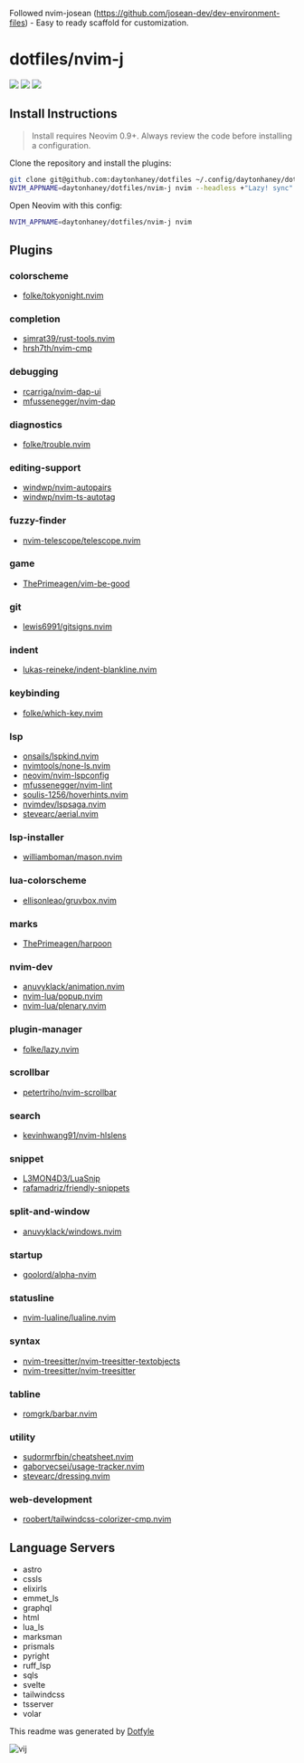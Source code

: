 Followed nvim-josean (https://github.com/josean-dev/dev-environment-files) - Easy to ready scaffold for customization. 

# dotfiles/nvim-j

<a href="https://dotfyle.com/daytonhaney/dotfiles-nvim-j"><img src="https://dotfyle.com/daytonhaney/dotfiles-nvim-j/badges/plugins?style=flat" /></a>
<a href="https://dotfyle.com/daytonhaney/dotfiles-nvim-j"><img src="https://dotfyle.com/daytonhaney/dotfiles-nvim-j/badges/leaderkey?style=flat" /></a>
<a href="https://dotfyle.com/daytonhaney/dotfiles-nvim-j"><img src="https://dotfyle.com/daytonhaney/dotfiles-nvim-j/badges/plugin-manager?style=flat" /></a>


## Install Instructions

 > Install requires Neovim 0.9+. Always review the code before installing a configuration.

Clone the repository and install the plugins:

```sh
git clone git@github.com:daytonhaney/dotfiles ~/.config/daytonhaney/dotfiles
NVIM_APPNAME=daytonhaney/dotfiles/nvim-j nvim --headless +"Lazy! sync" +qa
```

Open Neovim with this config:

```sh
NVIM_APPNAME=daytonhaney/dotfiles/nvim-j nvim
```

## Plugins

### colorscheme

+ [folke/tokyonight.nvim](https://dotfyle.com/plugins/folke/tokyonight.nvim)
### completion

+ [simrat39/rust-tools.nvim](https://dotfyle.com/plugins/simrat39/rust-tools.nvim)
+ [hrsh7th/nvim-cmp](https://dotfyle.com/plugins/hrsh7th/nvim-cmp)
### debugging

+ [rcarriga/nvim-dap-ui](https://dotfyle.com/plugins/rcarriga/nvim-dap-ui)
+ [mfussenegger/nvim-dap](https://dotfyle.com/plugins/mfussenegger/nvim-dap)
### diagnostics

+ [folke/trouble.nvim](https://dotfyle.com/plugins/folke/trouble.nvim)
### editing-support

+ [windwp/nvim-autopairs](https://dotfyle.com/plugins/windwp/nvim-autopairs)
+ [windwp/nvim-ts-autotag](https://dotfyle.com/plugins/windwp/nvim-ts-autotag)
### fuzzy-finder

+ [nvim-telescope/telescope.nvim](https://dotfyle.com/plugins/nvim-telescope/telescope.nvim)
### game

+ [ThePrimeagen/vim-be-good](https://dotfyle.com/plugins/ThePrimeagen/vim-be-good)
### git

+ [lewis6991/gitsigns.nvim](https://dotfyle.com/plugins/lewis6991/gitsigns.nvim)
### indent

+ [lukas-reineke/indent-blankline.nvim](https://dotfyle.com/plugins/lukas-reineke/indent-blankline.nvim)
### keybinding

+ [folke/which-key.nvim](https://dotfyle.com/plugins/folke/which-key.nvim)
### lsp

+ [onsails/lspkind.nvim](https://dotfyle.com/plugins/onsails/lspkind.nvim)
+ [nvimtools/none-ls.nvim](https://dotfyle.com/plugins/nvimtools/none-ls.nvim)
+ [neovim/nvim-lspconfig](https://dotfyle.com/plugins/neovim/nvim-lspconfig)
+ [mfussenegger/nvim-lint](https://dotfyle.com/plugins/mfussenegger/nvim-lint)
+ [soulis-1256/hoverhints.nvim](https://dotfyle.com/plugins/soulis-1256/hoverhints.nvim)
+ [nvimdev/lspsaga.nvim](https://dotfyle.com/plugins/nvimdev/lspsaga.nvim)
+ [stevearc/aerial.nvim](https://dotfyle.com/plugins/stevearc/aerial.nvim)
### lsp-installer

+ [williamboman/mason.nvim](https://dotfyle.com/plugins/williamboman/mason.nvim)
### lua-colorscheme

+ [ellisonleao/gruvbox.nvim](https://dotfyle.com/plugins/ellisonleao/gruvbox.nvim)
### marks

+ [ThePrimeagen/harpoon](https://dotfyle.com/plugins/ThePrimeagen/harpoon)
### nvim-dev

+ [anuvyklack/animation.nvim](https://dotfyle.com/plugins/anuvyklack/animation.nvim)
+ [nvim-lua/popup.nvim](https://dotfyle.com/plugins/nvim-lua/popup.nvim)
+ [nvim-lua/plenary.nvim](https://dotfyle.com/plugins/nvim-lua/plenary.nvim)
### plugin-manager

+ [folke/lazy.nvim](https://dotfyle.com/plugins/folke/lazy.nvim)
### scrollbar

+ [petertriho/nvim-scrollbar](https://dotfyle.com/plugins/petertriho/nvim-scrollbar)
### search

+ [kevinhwang91/nvim-hlslens](https://dotfyle.com/plugins/kevinhwang91/nvim-hlslens)
### snippet

+ [L3MON4D3/LuaSnip](https://dotfyle.com/plugins/L3MON4D3/LuaSnip)
+ [rafamadriz/friendly-snippets](https://dotfyle.com/plugins/rafamadriz/friendly-snippets)
### split-and-window

+ [anuvyklack/windows.nvim](https://dotfyle.com/plugins/anuvyklack/windows.nvim)
### startup

+ [goolord/alpha-nvim](https://dotfyle.com/plugins/goolord/alpha-nvim)
### statusline

+ [nvim-lualine/lualine.nvim](https://dotfyle.com/plugins/nvim-lualine/lualine.nvim)
### syntax

+ [nvim-treesitter/nvim-treesitter-textobjects](https://dotfyle.com/plugins/nvim-treesitter/nvim-treesitter-textobjects)
+ [nvim-treesitter/nvim-treesitter](https://dotfyle.com/plugins/nvim-treesitter/nvim-treesitter)
### tabline

+ [romgrk/barbar.nvim](https://dotfyle.com/plugins/romgrk/barbar.nvim)
### utility

+ [sudormrfbin/cheatsheet.nvim](https://dotfyle.com/plugins/sudormrfbin/cheatsheet.nvim)
+ [gaborvecsei/usage-tracker.nvim](https://dotfyle.com/plugins/gaborvecsei/usage-tracker.nvim)
+ [stevearc/dressing.nvim](https://dotfyle.com/plugins/stevearc/dressing.nvim)
### web-development

+ [roobert/tailwindcss-colorizer-cmp.nvim](https://dotfyle.com/plugins/roobert/tailwindcss-colorizer-cmp.nvim)
## Language Servers

+ astro
+ cssls
+ elixirls
+ emmet_ls
+ graphql
+ html
+ lua_ls
+ marksman
+ prismals
+ pyright
+ ruff_lsp
+ sqls
+ svelte
+ tailwindcss
+ tsserver
+ volar


 This readme was generated by [Dotfyle](https://dotfyle.com)

![vij](https://github.com/runtimejpp/dotfiles/assets/37848207/674eb664-7003-4bdd-a1a1-990d2d6c1636)

